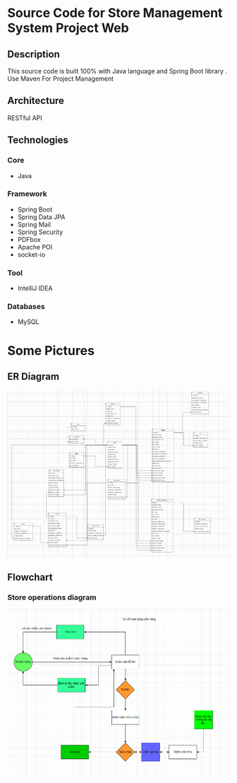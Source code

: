 # **Source Code for Store Management System Project Web**

## **Description**

This source code is built 100% with Java language and Spring Boot library . Use Maven For Project Management

## **Architecture**
 
RESTful API

## **Technologies**

### **Core**

- Java

### **Framework**

- Spring Boot
- Spring Data JPA
- Spring Mail
- Spring Security
- PDFbox
- Apache POI
- socket-io

### **Tool**

- IntelliJ IDEA

### **Databases**

- MySQL

#                                         **Some Pictures**   

## ER Diagram

![nhan-vien-le-tan](./images/diagram.png)

## Flowchart 

### **Store operations diagram**

![](./images/flowchart-store.png)
